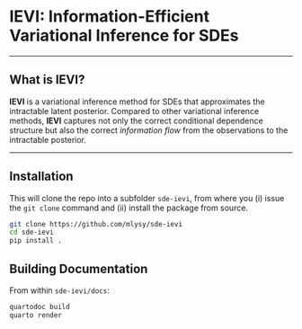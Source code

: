 

# **IEVI**: Information-Efficient Variational Inference for SDEs

------------------------------------------------------------------------

## What is **IEVI**?

**IEVI** is a variational inference method for SDEs that approximates
the intractable latent posterior. Compared to other variational
inference methods, **IEVI** captures not only the correct conditional
dependence structure but also the correct *information flow* from the
observations to the intractable posterior.

------------------------------------------------------------------------

## Installation

This will clone the repo into a subfolder `sde-ievi`, from where you (i)
issue the `git clone` command and (ii) install the package from source.

``` bash
git clone https://github.com/mlysy/sde-ievi
cd sde-ievi
pip install .
```

## Building Documentation

From within `sde-ievi/docs`:

``` bash
quartodoc build
quarto render
```
